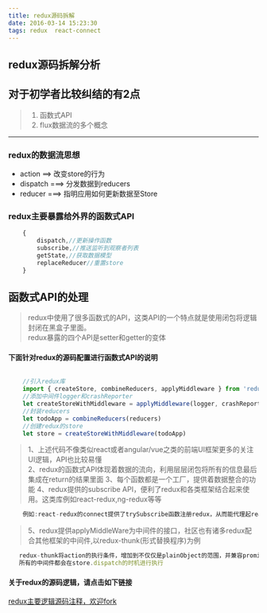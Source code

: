 ```yaml
---
title: redux源码拆解
date: 2016-03-14 15:23:30
tags: redux  react-connect
---
```


## redux源码拆解分析
## 对于初学者比较纠结的有2点
>1. 函数式API
>2. flux数据流的多个概念
---

###  redux的数据流思想
- action  ==> 改变store的行为
- dispatch  ===> 分发数据到reducers 
- reducer  ===> 指明应用如何更新数据至Store

###  redux主要暴露给外界的函数式API
```javascript
    {
        dispatch,//更新操作函数
        subscribe,//推送监听到观察者列表
        getState,//获取数据模型
        replaceReducer//重置store
    }
```

## 函数式API的处理
>redux中使用了很多函数式的API，这类API的一个特点就是使用闭包将逻辑封闭在黑盒子里面。  
>redux暴露的四个API是setter和getter的变体

#### 下面针对redux的源码配置进行函数式API的说明

```javascript

    //引入redux库
    import { createStore, combineReducers, applyMiddleware } from 'redux'
    //添加中间件logger和crashReporter
    let createStoreWithMiddleware = applyMiddleware(logger, crashReporter)(createStore)
    //封装reducers
    let todoApp = combineReducers(reducers)
    //创建redux的store
    let store = createStoreWithMiddleware(todoApp)
```
>1、上述代码不像类似react或者angular/vue之类的前端UI框架更多的关注UI逻辑，API也比较易懂   
>2、redux的函数式API体现着数据的流向，利用层层闭包将所有的信息最后集成在return的结果里面
>3、每个函数都是一个工厂，提供着数据整合的功能
>4、redux提供的subscribe API，便利了redux和各类框架结合起来使用。这类库例如react-redux,ng-redux等等
``` javascript
    例如:react-redux的connect提供了trySubscribe函数注册redux，从而能代理起react的state。可以阅读react-redux源码查看实现

```

>5、redux提供applyMiddleWare为中间件的接口，社区也有诸多redux配合其他框架的中间件,以redux-thunk(形式替换程序)为例

``` javascript
   redux-thunk将action的执行条件，增加到不仅仅是plainObject的范围，并兼容promise。  
   所有的中间件都会在store.dispatch的时机进行执行
```

#### 关于redux的源码逻辑，请点击如下链接

[redux主要逻辑源码注释，欢迎fork](https://github.com/slashhuang/redux-annotation)
